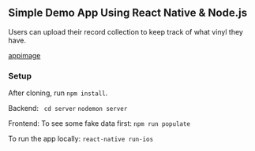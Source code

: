 
## Simple Demo App Using React Native & Node.js

Users can upload their record collection to keep track of what vinyl they have.

[appimage](app.png)

### Setup
After cloning, run ```npm install```.

Backend:
``` cd server```
```nodemon server```

Frontend:
To see some fake data first:
```npm run populate```

To run the app locally:
```react-native run-ios```
